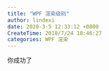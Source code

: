 ```yaml
---
title: "WPF 渲染级别"
author: lindexi
date: 2020-3-5 12:33:12 +0800
CreateTime: 2018/7/24 18:46:27
categories: WPF 渲染
---
```




你成功了